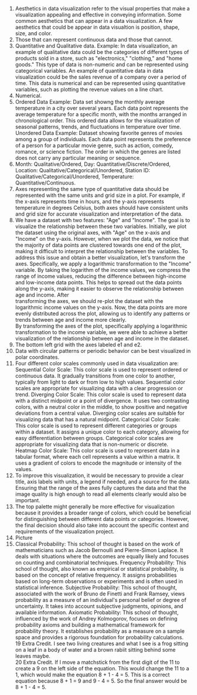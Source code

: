 1. Aesthetics in data visualization refer to the visual properties that make a visualization appealing and effective in
   conveying information. Some common aesthetics that can appear in a data visualization. A few aesthetics that could be appear in 
   data visualtion is position, shape, size, and color.    
2. Those that can represent continuous data and those that cannot.
3. Quantitative and Qualitative data. Example: In data visualization, an example of qualitative data could be the categories of different types of products sold in a store, such as "electronics," "clothing," and "home goods." This type of data is non-numeric and can be represented using categorical variables. An example of quantitative data in data visualization could be the sales revenue of a company over a period of time. This data is numerical and can be represented using quantitative variables, such as plotting the revenue values on a line chart.
4. Numerical.
5. Ordered Data Example: Data set showng the monthly average temperature in a city over several years. Each data point represents the average temperature for a specific month, with the months arranged in chronological order. This ordered data allows for the visualization of seasonal patterns, trends, and fluctuations in temperature over time. Unordered Data Example: Dataset showing favorite genres of movies among a group of individuals. Each data point represents the preference of a person for a particular movie genre, such as action, comedy, romance, or science fiction. The order in which the genres are listed does not carry any particular meaning or sequence.  
6. Month: Qualitative/Ordered, Day: Quantitative/Discrete/Ordered, Location: Qualitative/Categorical/Unordered, Station ID: Qualitative/Categorical/Unordered, Temperature: Quantitative/Continuous.  
7. Axes representing the same type of quantitative data should be represented with the same units and grid size in a plot. For example, if the x-axis represents time in hours, and the y-axis represents temperature in degrees Celsius, both axes should have consistent units and grid size for accurate visualization and interpretation of the data.  
8. We have a dataset with two features: "Age" and "Income". The goal is to visualize the relationship between these two variables.
Initially, we plot the dataset using the original axes, with "Age" on the x-axis and "Income" on the y-axis. However, when we plot the data, we notice that the majority of data points are clustered towards one end of the plot, making it difficult to interpret the relationship between the variables. To address this issue and obtain a better visualization, let's transform the axes. Specifically, we apply a logarithmic transformation to the "Income" variable. By taking the logarithm of the income values, we compress the range of income values, reducing the difference between high-income and low-income data points. This helps to spread out the data points along the y-axis, making it easier to observe the relationship between age and income. After  
transforming the axes, we should re-plot the dataset with the logarithmic income values on the y-axis. Now, the data points are more evenly distributed across the plot, allowing us to identify any patterns or trends between age and income more clearly.  
By transforming the axes of the plot, specifically applying a logarithmic transformation to the income variable, we were able to achieve a better visualization of the relationship between age and income in the dataset.  
9. The bottom left grid with the axes labeled e1 and e2.
10.  Data with circular patterns or periodic behavior can be best visualized in polar coordinates. 
11. Four different color scales commonly used in data visualization are:
Sequential Color Scale: This color scale is used to represent ordered or continuous data. It gradually transitions from one color to another, typically from light to dark or from low to high values. Sequential color scales are appropriate for visualizing data with a clear progression or trend. Diverging Color Scale: This color scale is used to represent data with a distinct midpoint or a point of divergence. It uses two contrasting colors, with a neutral color in the middle, to show positive and negative deviations from a central value. Diverging color scales are suitable for visualizing data that has a natural midpoint. Categorical Color Scale: This color scale is used to represent different categories or groups within a dataset. It assigns a unique color to each category, allowing for easy differentiation between groups. Categorical color scales are appropriate for visualizing data that is non-numeric or discrete. Heatmap Color Scale: This color scale is used to represent data in a tabular format, where each cell represents a value within a matrix. It uses a gradient of colors to encode the magnitude or intensity of the values. 
12. To improve this visualization, it would be necessary to provide a clear title, axis labels with units, a legend if needed, and a source for the data. Ensuring that the range of the axes fully captures the data and that the image quality is high enough to read all elements clearly would also be important.
13. The top palette might generally be more effective for visualization because it provides a broader range of colors, which could be beneficial for distinguishing between different data points or categories. However, the final decision should also take into account the specific context and requirements of the visualization project.  
16. Picture  
17. Classical Probability: This school of thought is based on the work of mathematicians such as Jacob Bernoulli and Pierre-Simon Laplace. It deals with situations where the outcomes are equally likely and focuses on counting and combinatorial techniques. Frequency Probability: This school of thought, also known as empirical or statistical probability, is based on the concept of relative frequency. It assigns probabilities based on long-term observations or experiments and is often used in statistical inference. Subjective Probability: This school of thought, associated with the work of Bruno de Finetti and Frank Ramsey, views probability as a measure of an individual's personal belief or degree of uncertainty. It takes into account subjective judgments, opinions, and available information. Axiomatic Probability: This school of thought, influenced by the work of Andrey Kolmogorov, focuses on defining probability axioms and building a mathematical framework for probability theory. It establishes probability as a measure on a sample space and provides a rigorous foundation for probability calculations.  
19 Extra Credit. I see two living creatures and what I see is a frog sitting on a leaf in a body of water and a brown rabiit sitting behind some leaves maybe.  
20 Extra Credit. If I move a matchstick from the first digit of the 11 to create a 9 on the left side of the equation. This would change the 11 to a 1, which would make the equation 8 + 1 - 4 = 5. This is a correct equation because 8 + 1 = 9 and 9 - 4 = 5. So the final answer would be 8 + 1 - 4 = 5.    
